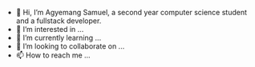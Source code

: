 - 👋 Hi, I’m Agyemang Samuel, a second year computer science student and a fullstack developer.
- 👀 I’m interested in ...
- 🌱 I’m currently learning ...
- 💞️ I’m looking to collaborate on ...
- 📫 How to reach me ...

<!---
Sam-Tech-Ideas/Sam-Tech-Ideas is a ✨ special ✨ repository because its `README.md` (this file) appears on your GitHub profile.
You can click the Preview link to take a look at your changes.
--->
